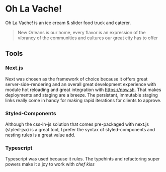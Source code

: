 # Oh La Vache!

Oh La Vache! is an ice cream & slider food truck and caterer.

> New Orleans is our home, every flavor is an expression of the vibrancy of the communities and cultures our great city has to offer

## Tools

### Next.js
Next was chosen as the framework of choice because it offers great server-side-rendering and an overall great development experience with module hot reloading and great integration with https://now.sh. That makes deployments and staging are a breeze. The persistant, immutable staging links really come in handy for making rapid iterations for clients to approve.

### Styled-Components
Although the css-in-js solution that comes pre-packaged with next.js (styled-jsx) is a great tool, I prefer the syntax of styled-components and nesting rules is a great value add.

### Typescript
Typescript was used because it rules. The typehints and refactoring super powers make it a joy to work with _chef kiss_
